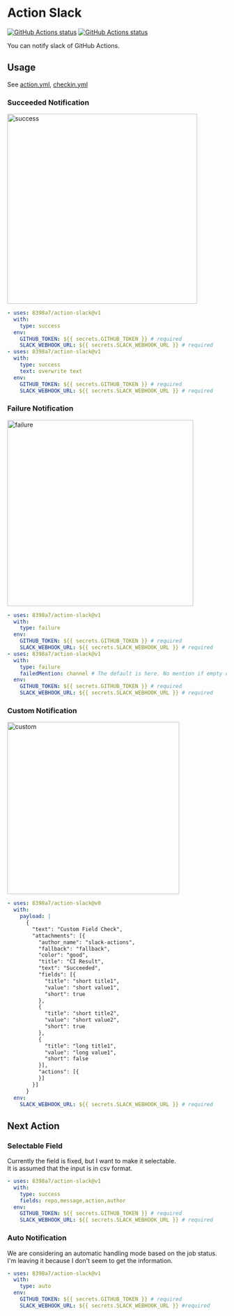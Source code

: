 # Action Slack

<p align="left">
  <a href="https://github.com/8398a7/action-slack"><img alt="GitHub Actions status" src="https://github.com/8398a7/action-slack/workflows/PR%20Checks/badge.svg"></a>
  <a href="https://github.com/8398a7/action-slack"><img alt="GitHub Actions status" src="https://github.com/8398a7/action-slack/workflows/Slack%20Mainline/badge.svg"></a>
</p>

You can notify slack of GitHub Actions.

## Usage

See [action.yml](action.yml), [checkin.yml](.github/workflows/checkin.yml)

### Succeeded Notification

<img width="436" alt="success" src="https://user-images.githubusercontent.com/8043276/63348255-dd2f8a80-c393-11e9-8890-02be1c502f08.png">

```yaml
- uses: 8398a7/action-slack@v1
  with:
    type: success
  env:
    GITHUB_TOKEN: ${{ secrets.GITHUB_TOKEN }} # required
    SLACK_WEBHOOK_URL: ${{ secrets.SLACK_WEBHOOK_URL }} # required
- uses: 8398a7/action-slack@v1
  with:
    type: success
    text: overwrite text
  env:
    GITHUB_TOKEN: ${{ secrets.GITHUB_TOKEN }} # required
    SLACK_WEBHOOK_URL: ${{ secrets.SLACK_WEBHOOK_URL }} # required
```

### Failure Notification

<img width="427" alt="failure" src="https://user-images.githubusercontent.com/8043276/63348327-f9cbc280-c393-11e9-8b97-0c63dfe440d7.png">

```yaml
- uses: 8398a7/action-slack@v1
  with:
    type: failure
  env:
    GITHUB_TOKEN: ${{ secrets.GITHUB_TOKEN }} # required
    SLACK_WEBHOOK_URL: ${{ secrets.SLACK_WEBHOOK_URL }} # required
- uses: 8398a7/action-slack@v1
  with:
    type: failure
    failedMention: channel # The default is here. No mention if empty character specified.
  env:
    GITHUB_TOKEN: ${{ secrets.GITHUB_TOKEN }} # required
    SLACK_WEBHOOK_URL: ${{ secrets.SLACK_WEBHOOK_URL }} # required
```

### Custom Notification

<img width="395" alt="custom" src="https://user-images.githubusercontent.com/8043276/63348375-0fd98300-c394-11e9-99dc-6cd78fef2d98.png">

```yaml
- uses: 8398a7/action-slack@v0
  with:
    payload: |
      {
        "text": "Custom Field Check",
        "attachments": [{
          "author_name": "slack-actions",
          "fallback": "fallback",
          "color": "good",
          "title": "CI Result",
          "text": "Succeeded",
          "fields": [{
            "title": "short title1",
            "value": "short value1",
            "short": true
          },
          {
            "title": "short title2",
            "value": "short value2",
            "short": true
          },
          {
            "title": "long title1",
            "value": "long value1",
            "short": false
          }],
          "actions": [{
          }]
        }]
      }
  env:
    SLACK_WEBHOOK_URL: ${{ secrets.SLACK_WEBHOOK_URL }} # required
```

## Next Action

### Selectable Field

Currently the field is fixed, but I want to make it selectable.  
It is assumed that the input is in csv format.

```yaml
- uses: 8398a7/action-slack@v1
  with:
    type: success
    fields: repo,message,action,author
  env:
    GITHUB_TOKEN: ${{ secrets.GITHUB_TOKEN }} # required
    SLACK_WEBHOOK_URL: ${{ secrets.SLACK_WEBHOOK_URL }} # required
```

### Auto Notification

We are considering an automatic handling mode based on the job status.  
I'm leaving it because I don't seem to get the information.

```yaml
- uses: 8398a7/action-slack@v1
  with:
    type: auto
  env:
    GITHUB_TOKEN: ${{ secrets.GITHUB_TOKEN }} # required
    SLACK_WEBHOOK_URL: ${{ secrets.SLACK_WEBHOOK_URL }} #required
```
